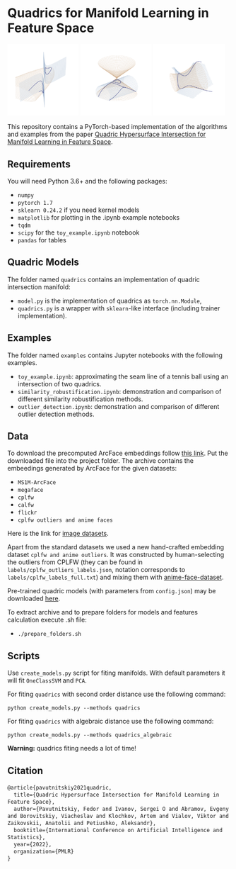 # Quadrics for Manifold Learning in Feature Space

<div>
  <img width="32%" src="./examples/pictures/q1.png">
  <img width="32%" src="./examples/pictures/q2.png">
  <img width="32%" src="./examples/pictures/q3.png">
</div>

This repository contains a PyTorch-based implementation of the algorithms and examples from the paper [Quadric Hypersurface Intersection for Manifold Learning in Feature Space](https://arxiv.org/abs/2102.06186).

## Requirements

You will need Python 3.6+ and the following packages:

- `numpy`
- `pytorch 1.7`
- `sklearn 0.24.2` if you need kernel models
- `matplotlib` for plotting in the .ipynb example notebooks
- `tqdm`
- `scipy` for the `toy_example.ipynb` notebook
- `pandas` for tables


## Quadric Models

The folder named `quadrics` contains an implementation of quadric intersection manifold:

- `model.py` is the implementation of quadrics as `torch.nn.Module`,
- `quadrics.py` is a wrapper with `sklearn`-like interface (including trainer implementation).

## Examples

The folder named `examples` contains Jupyter notebooks with the following examples.

- `toy_example.ipynb`: approximating the seam line of a tennis ball using an intersection of two quadrics.
- `similarity_robustification.ipynb`: demonstration and comparison of different similarity robustification methods.
- `outlier_detection.ipynb`: demonstration and comparison of different outlier detection methods.

## Data
To download the precomputed ArcFace embeddings follow [this link](https://drive.google.com/file/d/1o7uUkkbIvHKEMSAcQV9rs9L0HUkY7dsh/view?usp=sharing).
Put the downloaded file into the project folder.
The archive contains the embeedings generated by ArcFace for the given datasets:

- `MS1M-ArcFace`
- `megaface`
- `cplfw`
- `calfw`
- `flickr`
- `cplfw outliers and anime faces`

Here is the link for [image datasets](https://github.com/deepinsight/insightface/tree/master/recognition/_datasets_).

Apart from the standard datasets we used a new hand-crafted embedding dataset `cplfw and anime outliers`.
It was constructed by human-selecting the outliers from CPLFW (they can be found in `labels/cplfw_outliers_labels.json`, notation corresponds to `labels/cplfw_labels_full.txt`) and mixing them with [anime-face-dataset](https://github.com/bchao1/Anime-Face-Dataset).

Pre-trained quadric models (with parameters from `config.json`) may be downloaded [here](https://drive.google.com/file/d/1Ozlh6QAPyyhUdKMyww4cdDy54dBCab7u/view?usp=sharing). 

To extract archive and to prepare folders for models and features calculation execute .sh file:

- `./prepare_folders.sh`


## Scripts

Use `create_models.py` script for fiting manifolds. With default parameters it will fit `OneClassSVM` and `PCA`.

For fiting `quadrics` with second order distance use the following command:
```
python create_models.py --methods quadrics
```

For fiting `quadrics` with algebraic distance use the following command:
```
python create_models.py --methods quadrics_algebraic
```

**Warning:** quadrics fiting needs a lot of time!

## Citation
```
@article{pavutnitskiy2021quadric,
  title={Quadric Hypersurface Intersection for Manifold Learning in Feature Space},
  author={Pavutnitskiy, Fedor and Ivanov, Sergei O and Abramov, Evgeny and Borovitskiy, Viacheslav and Klochkov, Artem and Vialov, Viktor and Zaikovskii, Anatolii and Petiushko, Aleksandr},
  booktitle={International Conference on Artificial Intelligence and Statistics},
  year={2022},
  organization={PMLR}
}
```
